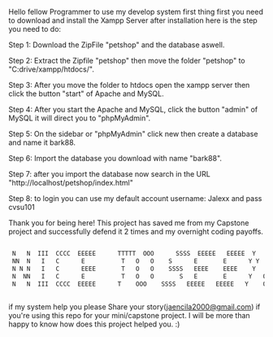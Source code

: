 Hello fellow Programmer to use my develop system first thing first you need to download and install the Xampp Server
after installation here is the step you need to do:

Step 1: Download the ZipFile "petshop" and the database aswell.

Step 2: Extract the Zipfile "petshop" then move the folder "petshop" to "C:drive/xampp/htdocs/".

Step 3: After you move the folder to htdocs open the xampp server then click the button "start" of Apache and MySQL.

Step 4: After you start the Apache and MySQL, click the button "admin" of MySQL it will direct you to "phpMyAdmin".

Step 5: On the sidebar or "phpMyAdmin" click new then create a database and name it bark88.

Step 6: Import the database you download with name "bark88".

Step 7: after you import the database now search in the URL "http://localhost/petshop/index.html"

Step 8: to login you can use my default account username: Jalexx and pass cvsu101


Thank you for being here! This project has saved me from my Capstone project and successfully defend it 2 times and my overnight coding payoffs.


```bash

 N   N  III  CCCC  EEEEE      TTTTT  OOO      SSSS  EEEEE   EEEEE  Y   Y  OOO  U   U    H   H  EEEEE  RRRR   EEEEE
 NN  N   I   C      E          T   O   O    S      E       E      Y Y  O   O U   U    H   H  E      R   R  E    
 N N N   I   C      EEEE       T   O   O    SSSS   EEEE    EEEE    Y   O   O U   U    HHHHH  EEEE   RRRR   EEEE 
 N  NN   I   C      E          T   O   O       S   E       E      Y   O   O U   U    H   H  E      R  R   E    
 N   N  III  CCCC  EEEEE      T    OOO    SSSS   EEEEE   EEEEE   Y    OOO   UUU     H   H  EEEEE  R   R  EEEEE
                   


```

if my system help you please Share your story(jaencila2000@gmail.com) if you're using this repo for your mini/capstone project. I will be more than happy to know how does this project helped you. :)
